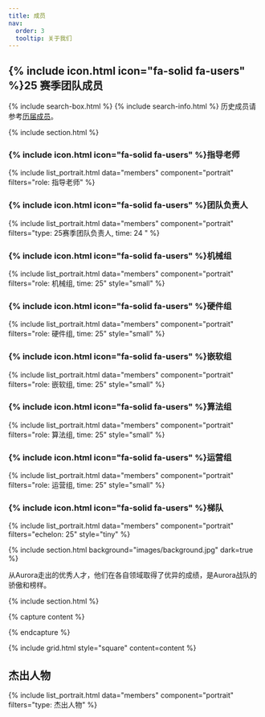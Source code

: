 ```yaml
---
title: 成员
nav:
  order: 3
  tooltip: 关于我们
---
```


## {% include icon.html icon="fa-solid fa-users" %}25 赛季团队成员

{% include search-box.html %}
{% include search-info.html %}
历史成员请参考[历届成员](/team/history)。

{% include section.html %}

### {% include icon.html icon="fa-solid fa-users" %}指导老师

{% include list_portrait.html data="members" component="portrait" filters="role: 指导老师" %}

### {% include icon.html icon="fa-solid fa-users" %}团队负责人

{% include list_portrait.html data="members" component="portrait" filters="type: 25赛季团队负责人, time: 24 " %}

### {% include icon.html icon="fa-solid fa-users" %}机械组
  
{% include list_portrait.html data="members" component="portrait" filters="role: 机械组, time: 25" style="small" %}

### {% include icon.html icon="fa-solid fa-users" %}硬件组

{% include list_portrait.html data="members" component="portrait" filters="role: 硬件组, time: 25" style="small" %}

### {% include icon.html icon="fa-solid fa-users" %}嵌软组

{% include list_portrait.html data="members" component="portrait" filters="role: 嵌软组, time: 25" style="small" %}

### {% include icon.html icon="fa-solid fa-users" %}算法组

{% include list_portrait.html data="members" component="portrait" filters="role: 算法组, time: 25" style="small" %}

### {% include icon.html icon="fa-solid fa-users" %}运营组

{% include list_portrait.html data="members" component="portrait" filters="role: 运营组, time: 25" style="small" %}

### {% include icon.html icon="fa-solid fa-users" %}梯队

{% include list_portrait.html data="members" component="portrait" filters="echelon: 25" style="tiny" %}

{% include section.html background="images/background.jpg" dark=true %}

从Aurora走出的优秀人才，他们在各自领域取得了优异的成绩，是Aurora战队的骄傲和榜样。

{% include section.html %}

{% capture content %}

{% endcapture %}

{% include grid.html style="square" content=content %}

## 杰出人物

{% include list_portrait.html data="members" component="portrait" filters="type: 杰出人物" %}

